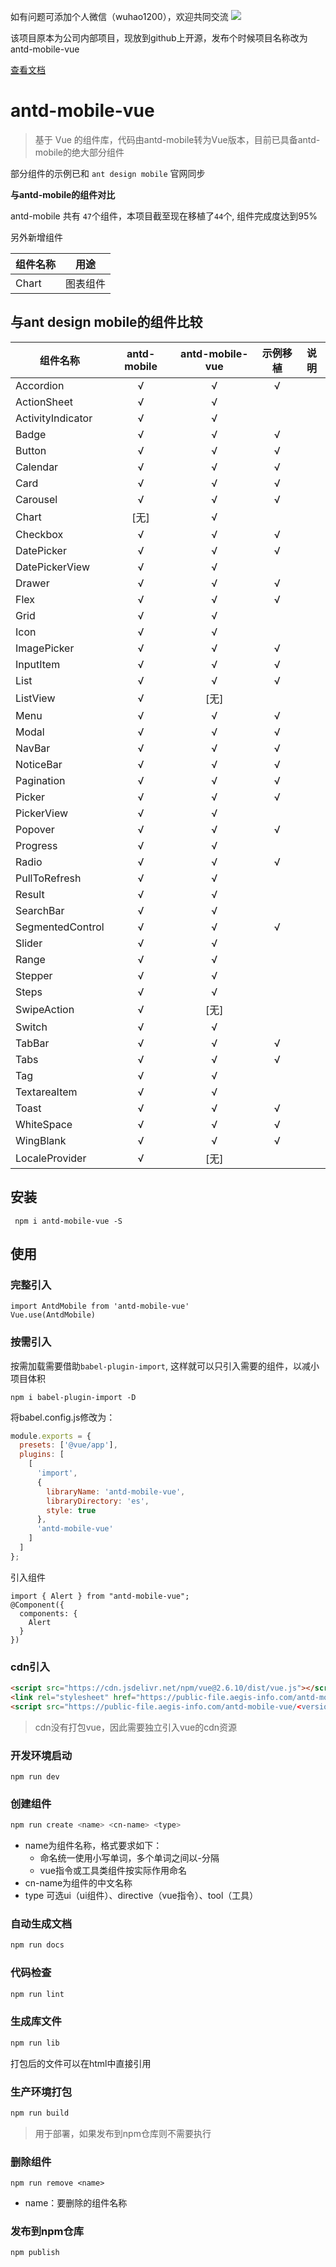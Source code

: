 如有问题可添加个人微信（wuhao1200），欢迎共同交流
![](http://chuantu.xyz/t6/740/1595927552x-633054266.jpg)

该项目原本为公司内部项目，现放到github上开源，发布个时候项目名称改为antd-mobile-vue

[查看文档](https://antdmobilevue.aegis-info.com)


# antd-mobile-vue

> 基于 Vue 的组件库，代码由antd-mobile转为Vue版本，目前已具备antd-mobile的绝大部分组件

部分组件的示例已和 <code>ant design mobile</code> 官网同步

**与antd-mobile的组件对比**

antd-mobile 共有 <code>47</code>个组件，本项目截至现在移植了<code>44</code>个, 组件完成度达到95%

另外新增组件

组件名称|用途
---|---
Chart| 图表组件

## 与ant design mobile的组件比较

组件名称 | antd-mobile | antd-mobile-vue | 示例移植 |说明 
--- | :---: | :---: | :---: | ---
Accordion | √ | √ | √
ActionSheet | √ | √
ActivityIndicator | √ | √
Badge | √ | √ | √
Button | √ | √ | √
Calendar | √ | √ | √
Card | √ | √ | √
Carousel | √ | √ | √
Chart | [无] | √
Checkbox | √ | √ | √
DatePicker | √ | √ | √
DatePickerView | √ | √
Drawer | √ | √ | √
Flex | √ | √ | √
Grid | √ | √
Icon | √ | √
ImagePicker | √ | √ | √
InputItem | √ | √ | √
List | √ | √ | √
ListView | √ | [无] 
Menu | √ | √ | √
Modal | √ | √ | √ 
NavBar | √ | √ | √
NoticeBar | √ | √ | √
Pagination | √ | √ | √
Picker | √ | √ | √
PickerView | √ | √
Popover | √ | √ | √
Progress | √ | √
Radio | √ | √ | √
PullToRefresh | √ | √
Result | √ | √
SearchBar | √ | √
SegmentedControl | √ | √ | √
Slider | √ | √
Range | √ | √
Stepper | √ | √ 
Steps | √ | √
SwipeAction | √ |  [无] 
Switch | √ | √
TabBar | √ | √ | √
Tabs | √ | √ | √
Tag | √ | √
TextareaItem | √ | √
Toast | √ | √ | √ 
WhiteSpace | √ | √ | √
WingBlank | √ | √ | √
LocaleProvider | √ |  [无] 

## 安装

``` 
 npm i antd-mobile-vue -S
```
## 使用

### 完整引入

``` 
import AntdMobile from 'antd-mobile-vue'
Vue.use(AntdMobile)
```


### 按需引入 

按需加载需要借助<code>babel-plugin-import</code>, 这样就可以只引入需要的组件，以减小项目体积

```shell
npm i babel-plugin-import -D
```

将babel.config.js修改为：

```javascript
module.exports = {
  presets: ['@vue/app'],
  plugins: [
    [
      'import',
      {
        libraryName: 'antd-mobile-vue',
        libraryDirectory: 'es',
        style: true
      },
      'antd-mobile-vue'
    ]
  ]
};
```

引入组件

```
import { Alert } from "antd-mobile-vue";
@Component({
  components: {
    Alert
  }
})
```

### cdn引入 ###

```html
<script src="https://cdn.jsdelivr.net/npm/vue@2.6.10/dist/vue.js"></script>
<link rel="stylesheet" href="https://public-file.aegis-info.com/antd-mobile-vue/0.3.0/antdm.css.gz">
<script src="https://public-file.aegis-info.com/antd-mobile-vue/<version>/antdm.umd.min.js.gz"></script>
```

> cdn没有打包vue，因此需要独立引入vue的cdn资源

### 开发环境启动
```
npm run dev 
```

### 创建组件
```bash
npm run create <name> <cn-name> <type> 
```

* name为组件名称，格式要求如下：
  * 命名统一使用小写单词，多个单词之间以-分隔
  * vue指令或工具类组件按实际作用命名
* cn-name为组件的中文名称
* type 可选ui（ui组件）、directive（vue指令）、tool（工具）

### 自动生成文档

 ```bash
npm run docs
```

### 代码检查
```bash
npm run lint
``` 

### 生成库文件
```bash
npm run lib
``` 
打包后的文件可以在html中直接引用

### 生产环境打包 

```bash
npm run build
```

> 用于部署，如果发布到npm仓库则不需要执行


### 删除组件
```
npm run remove <name>
```

* name：要删除的组件名称


### 发布到npm仓库

```bash
npm publish
```
